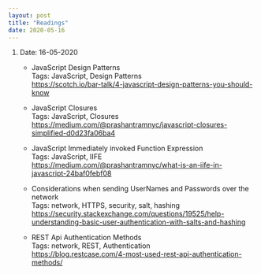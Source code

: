 ```yaml
---
layout: post
title: "Readings"
date: 2020-05-16
---
```

1. Date: 16-05-2020 <br />
	* JavaScript Design Patterns <br />
	  Tags: JavaScript, Design Patterns <br />
	  <https://scotch.io/bar-talk/4-javascript-design-patterns-you-should-know> <br />

	* JavaScript Closures <br />
	  Tags: JavaScript, Closures <br />
	  <https://medium.com/@prashantramnyc/javascript-closures-simplified-d0d23fa06ba4> <br />

	* JavaScript Immediately invoked Function Expression <br />
          Tags: JavaScript, IIFE <br />
	  <https://medium.com/@prashantramnyc/what-is-an-iife-in-javascript-24baf0febf08> <br />

	* Considerations when sending UserNames and Passwords over the network <br />
          Tags: network, HTTPS, security, salt, hashing <br />
	  <https://security.stackexchange.com/questions/19525/help-understanding-basic-user-authentication-with-salts-and-hashing> <br />

	* REST Api Authentication Methods <br />
          Tags: network, REST, Authentication <br />
	  <https://blog.restcase.com/4-most-used-rest-api-authentication-methods/> <br />
